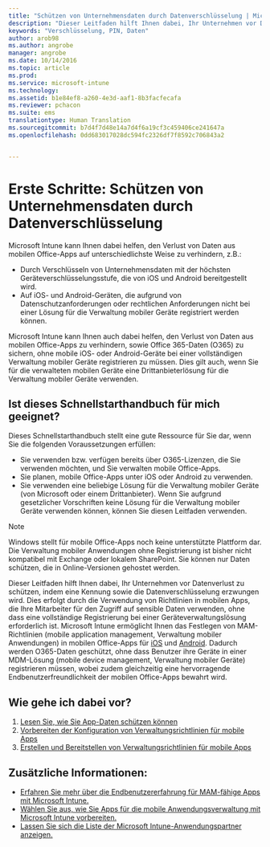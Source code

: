 ```yaml
---
title: "Schützen von Unternehmensdaten durch Datenverschlüsselung | Microsoft Intune"
description: "Dieser Leitfaden hilft Ihnen dabei, Ihr Unternehmen vor Datenverlust zu schützen, indem durch die Verwendung einer Richtlinie in mobilen Apps eine Kennung sowie die Datenverschlüsselung erzwungen wird."
keywords: "Verschlüsselung, PIN, Daten"
author: arob98
ms.author: angrobe
manager: angrobe
ms.date: 10/14/2016
ms.topic: article
ms.prod: 
ms.service: microsoft-intune
ms.technology: 
ms.assetid: b1e84ef8-a260-4e3d-aaf1-8b3facfecafa
ms.reviewer: pchacon
ms.suite: ems
translationtype: Human Translation
ms.sourcegitcommit: b7d4f7d48e14a7d4f6a19cf3c459406ce241647a
ms.openlocfilehash: 0dd683017028dc594fc2326df7f8592c706843a2


---
```


# Erste Schritte: Schützen von Unternehmensdaten durch Datenverschlüsselung
Microsoft Intune kann Ihnen dabei helfen, den Verlust von Daten aus mobilen Office-Apps auf unterschiedlichste Weise zu verhindern, z.B.:
- Durch Verschlüsseln von Unternehmensdaten mit der höchsten Geräteverschlüsselungsstufe, die von iOS und Android bereitgestellt wird.
- Auf iOS- und Android-Geräten, die aufgrund von Datenschutzanforderungen oder rechtlichen Anforderungen nicht bei einer Lösung für die Verwaltung mobiler Geräte registriert werden können.

Microsoft Intune kann Ihnen auch dabei helfen, den Verlust von Daten aus mobilen Office-Apps zu verhindern, sowie Office 365-Daten (O365) zu sichern, ohne mobile iOS- oder Android-Geräte bei einer vollständigen Verwaltung mobiler Geräte registrieren zu müssen. Dies gilt auch, wenn Sie für die verwalteten mobilen Geräte eine Drittanbieterlösung für die Verwaltung mobiler Geräte verwenden. 

## Ist dieses Schnellstarthandbuch für mich geeignet?
Dieses Schnellstarthandbuch stellt eine gute Ressource für Sie dar, wenn Sie die folgenden Voraussetzungen erfüllen:
- Sie verwenden bzw. verfügen bereits über O365-Lizenzen, die Sie verwenden möchten, und Sie verwalten mobile Office-Apps.
- Sie planen, mobile Office-Apps unter iOS oder Android zu verwenden. 
- Sie verwenden eine beliebige Lösung für die Verwaltung mobiler Geräte (von Microsoft oder einem Drittanbieter). Wenn Sie aufgrund gesetzlicher Vorschriften keine Lösung für die Verwaltung mobiler Geräte verwenden können, können Sie diesen Leitfaden verwenden. 

> [!NOTE] 
> Windows stellt für mobile Office-Apps noch keine unterstützte Plattform dar. Die Verwaltung mobiler Anwendungen ohne Registrierung ist bisher nicht kompatibel mit Exchange oder lokalem SharePoint. Sie können nur Daten schützen, die in Online-Versionen gehostet werden.

Dieser Leitfaden hilft Ihnen dabei, Ihr Unternehmen vor Datenverlust zu schützen, indem eine Kennung sowie die Datenverschlüsselung erzwungen wird. Dies erfolgt durch die Verwendung von Richtlinien in mobilen Apps, die Ihre Mitarbeiter für den Zugriff auf sensible Daten verwenden, ohne dass eine vollständige Registrierung bei einer Geräteverwaltungslösung erforderlich ist. Microsoft Intune ermöglicht Ihnen das Festlegen von MAM-Richtlinien (mobile application management, Verwaltung mobiler Anwendungen) in mobilen Office-Apps für [iOS](https://products.office.com/en-us/mobile/office-mobile-apps-for-ios) und [Android](https://products.office.com/en-us/mobile/office-mobile-apps-for-android). Dadurch werden O365-Daten geschützt, ohne dass Benutzer ihre Geräte in einer MDM-Lösung (mobile device management, Verwaltung mobiler Geräte) registrieren müssen, wobei zudem gleichzeitig eine hervorragende Endbenutzerfreundlichkeit der mobilen Office-Apps bewahrt wird. 

## Wie gehe ich dabei vor?
1.  [Lesen Sie, wie Sie App-Daten schützen können](/intune/deploy-use/protect-app-data-using-mobile-app-management-policies-with-microsoft-intune) 
2.  [Vorbereiten der Konfiguration von Verwaltungsrichtlinien für mobile Apps](/intune/deploy-use/get-ready-to-configure-mobile-app-management-policies-with-microsoft-intune) 
3.  [Erstellen und Bereitstellen von Verwaltungsrichtlinien für mobile Apps](/intune/deploy-use/create-and-deploy-mobile-app-management-policies-with-microsoft-intune) 

## Zusätzliche Informationen:
- [Erfahren Sie mehr über die Endbenutzererfahrung für MAM-fähige Apps mit Microsoft Intune.](/intune/deploy-use/end-user-experience-for-mam-enabled-apps-with-microsoft-intune)
- [Wählen Sie aus, wie Sie Apps für die mobile Anwendungsverwaltung mit Microsoft Intune vorbereiten.](/intune/deploy-use/decide-how-to-prepare-apps-for-mobile-application-management-with-microsoft-intune)
- [Lassen Sie sich die Liste der Microsoft Intune-Anwendungspartner anzeigen.](https://www.microsoft.com/en-us/cloud-platform/microsoft-intune-partners)



<!--HONumber=Oct16_HO3-->



